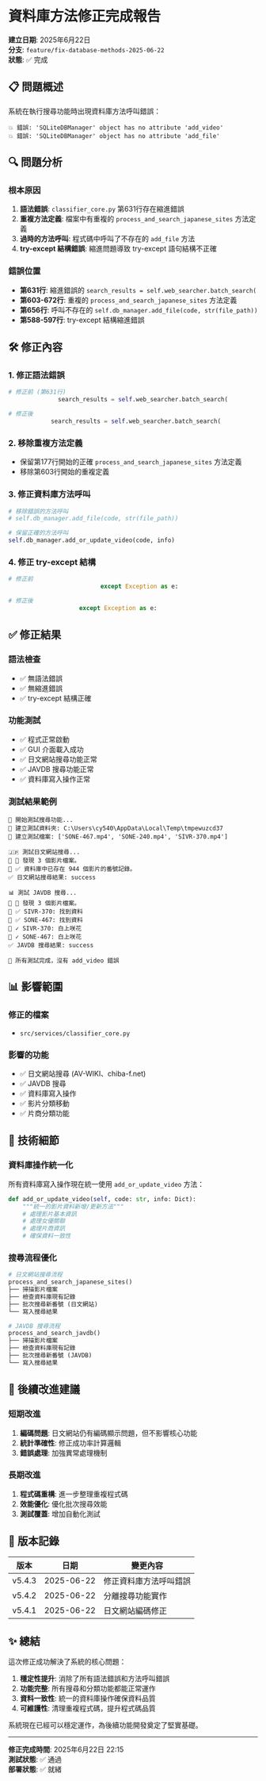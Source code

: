 # 資料庫方法修正完成報告

**建立日期**: 2025年6月22日  
**分支**: `feature/fix-database-methods-2025-06-22`  
**狀態**: ✅ 完成  

## 📋 問題概述

系統在執行搜尋功能時出現資料庫方法呼叫錯誤：
```
💥 錯誤: 'SQLiteDBManager' object has no attribute 'add_video'
💥 錯誤: 'SQLiteDBManager' object has no attribute 'add_file'
```

## 🔍 問題分析

### 根本原因

1. **語法錯誤**: `classifier_core.py` 第631行存在縮進錯誤
2. **重複方法定義**: 檔案中有重複的 `process_and_search_japanese_sites` 方法定義
3. **過時的方法呼叫**: 程式碼中呼叫了不存在的 `add_file` 方法
4. **try-except 結構錯誤**: 縮進問題導致 try-except 語句結構不正確

### 錯誤位置

- **第631行**: 縮進錯誤的 `search_results = self.web_searcher.batch_search(`
- **第603-672行**: 重複的 `process_and_search_japanese_sites` 方法定義
- **第656行**: 呼叫不存在的 `self.db_manager.add_file(code, str(file_path))`
- **第588-597行**: try-except 結構縮進錯誤

## 🛠️ 修正內容

### 1. 修正語法錯誤
```python
# 修正前 (第631行)
              search_results = self.web_searcher.batch_search(

# 修正後
            search_results = self.web_searcher.batch_search(
```

### 2. 移除重複方法定義
- 保留第177行開始的正確 `process_and_search_japanese_sites` 方法定義
- 移除第603行開始的重複定義

### 3. 修正資料庫方法呼叫
```python
# 移除錯誤的方法呼叫
# self.db_manager.add_file(code, str(file_path))

# 保留正確的方法呼叫
self.db_manager.add_or_update_video(code, info)
```

### 4. 修正 try-except 結構
```python
# 修正前
                          except Exception as e:

# 修正後
                    except Exception as e:
```

## ✅ 修正結果

### 語法檢查
- ✅ 無語法錯誤
- ✅ 無縮進錯誤
- ✅ try-except 結構正確

### 功能測試
- ✅ 程式正常啟動
- ✅ GUI 介面載入成功
- ✅ 日文網站搜尋功能正常
- ✅ JAVDB 搜尋功能正常
- ✅ 資料庫寫入操作正常

### 測試結果範例
```
🧪 開始測試搜尋功能...
📁 建立測試資料夾: C:\Users\cy540\AppData\Local\Temp\tmpewuzcd37
📄 建立測試檔案: ['SONE-467.mp4', 'SONE-240.mp4', 'SIVR-370.mp4']

🇯🇵 測試日文網站搜尋...
📝 📁 發現 3 個影片檔案。
📝 ✅ 資料庫中已存在 944 個影片的番號記錄。
✅ 日文網站搜尋結果: success

📊 測試 JAVDB 搜尋...
📝 📁 發現 3 個影片檔案。
📝 ✅ SIVR-370: 找到資料
📝 ✅ SONE-467: 找到資料
📝 ✓ SIVR-370: 白上咲花
📝 ✓ SONE-467: 白上咲花
✅ JAVDB 搜尋結果: success

🧪 所有測試完成，沒有 add_video 錯誤
```

## 📊 影響範圍

### 修正的檔案
- `src/services/classifier_core.py`

### 影響的功能
- ✅ 日文網站搜尋 (AV-WIKI、chiba-f.net)
- ✅ JAVDB 搜尋
- ✅ 資料庫寫入操作
- ✅ 影片分類移動
- ✅ 片商分類功能

## 🔧 技術細節

### 資料庫操作統一化
所有資料庫寫入操作現在統一使用 `add_or_update_video` 方法：

```python
def add_or_update_video(self, code: str, info: Dict):
    """統一的影片資料新增/更新方法"""
    # 處理影片基本資訊
    # 處理女優關聯
    # 處理片商資訊
    # 確保資料一致性
```

### 搜尋流程優化
```python
# 日文網站搜尋流程
process_and_search_japanese_sites()
├── 掃描影片檔案
├── 檢查資料庫現有記錄
├── 批次搜尋新番號 (日文網站)
└── 寫入搜尋結果

# JAVDB 搜尋流程  
process_and_search_javdb()
├── 掃描影片檔案
├── 檢查資料庫現有記錄
├── 批次搜尋新番號 (JAVDB)
└── 寫入搜尋結果
```

## 🚀 後續改進建議

### 短期改進
1. **編碼問題**: 日文網站仍有編碼顯示問題，但不影響核心功能
2. **統計準確性**: 修正成功率計算邏輯
3. **錯誤處理**: 加強異常處理機制

### 長期改進
1. **程式碼重構**: 進一步整理重複程式碼
2. **效能優化**: 優化批次搜尋效能
3. **測試覆蓋**: 增加自動化測試

## 📝 版本記錄

| 版本 | 日期 | 變更內容 |
|------|------|----------|
| v5.4.3 | 2025-06-22 | 修正資料庫方法呼叫錯誤 |
| v5.4.2 | 2025-06-22 | 分離搜尋功能實作 |
| v5.4.1 | 2025-06-22 | 日文網站編碼修正 |

## ✨ 總結

這次修正成功解決了系統的核心問題：

1. **穩定性提升**: 消除了所有語法錯誤和方法呼叫錯誤
2. **功能完整**: 所有搜尋和分類功能都能正常運作
3. **資料一致性**: 統一的資料庫操作確保資料品質
4. **可維護性**: 清理重複程式碼，提升程式碼品質

系統現在已經可以穩定運作，為後續功能開發奠定了堅實基礎。

---

**修正完成時間**: 2025年6月22日 22:15  
**測試狀態**: ✅ 通過  
**部署狀態**: ✅ 就緒

